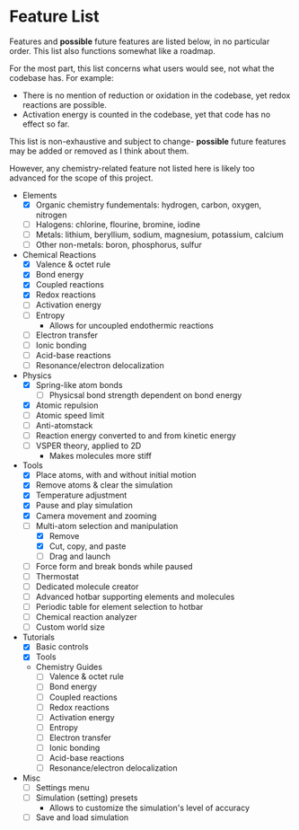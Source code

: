 # Feature List

Features and **possible** future features are listed below, in no particular order. This list also functions somewhat like a roadmap.

For the most part, this list concerns what users would see, not what the codebase has. For example:
- There is no mention of reduction or oxidation in the codebase, yet redox reactions are possible.
- Activation energy is counted in the codebase, yet that code has no effect so far.

This list is non-exhaustive and subject to change- **possible** future features may be added or removed as I think about them.

However, any chemistry-related feature not listed here is likely too advanced for the scope of this project.

- Elements
	- [x] Organic chemistry fundementals: hydrogen, carbon, oxygen, nitrogen
	- [ ] Halogens: chlorine, flourine, bromine, iodine
	- [ ] Metals: lithium, beryllium, sodium, magnesium, potassium, calcium
	- [ ] Other non-metals: boron, phosphorus, sulfur
- Chemical Reactions
	- [x] Valence & octet rule
	- [x] Bond energy
	- [x] Coupled reactions
	- [x] Redox reactions
	- [ ] Activation energy
	- [ ] Entropy
		- Allows for uncoupled endothermic reactions
	- [ ] Electron transfer
	- [ ] Ionic bonding
	- [ ] Acid-base reactions
	- [ ] Resonance/electron delocalization
- Physics
	- [x] Spring-like atom bonds
		- [ ] Physicsal bond strength dependent on bond energy
	- [x] Atomic repulsion
	- [ ] Atomic speed limit
	- [ ] Anti-atomstack
	- [ ] Reaction energy converted to and from kinetic energy
	- [ ] VSPER theory, applied to 2D
		- Makes molecules more stiff
- Tools
	- [x] Place atoms, with and without initial motion
	- [x] Remove atoms & clear the simulation
	- [x] Temperature adjustment
	- [x] Pause and play simulation
	- [x] Camera movement and zooming
	- [ ] Multi-atom selection and manipulation
		- [x] Remove
		- [x] Cut, copy, and paste
		- [ ] Drag and launch
	- [ ] Force form and break bonds while paused
	- [ ] Thermostat
	- [ ] Dedicated molecule creator
	- [ ] Advanced hotbar supporting elements and molecules
  	- [ ] Periodic table for element selection to hotbar
	- [ ] Chemical reaction analyzer
	- [ ] Custom world size
- Tutorials
	- [x] Basic controls
	- [x] Tools
	- Chemistry Guides
		- [ ] Valence & octet rule
		- [ ] Bond energy
		- [ ] Coupled reactions
		- [ ] Redox reactions
		- [ ] Activation energy
		- [ ] Entropy
		- [ ] Electron transfer
		- [ ] Ionic bonding
		- [ ] Acid-base reactions
		- [ ] Resonance/electron delocalization
- Misc
	- [ ] Settings menu
	- [ ] Simulation (setting) presets
		- Allows to customize the simulation's level of accuracy
	- [ ] Save and load simulation
